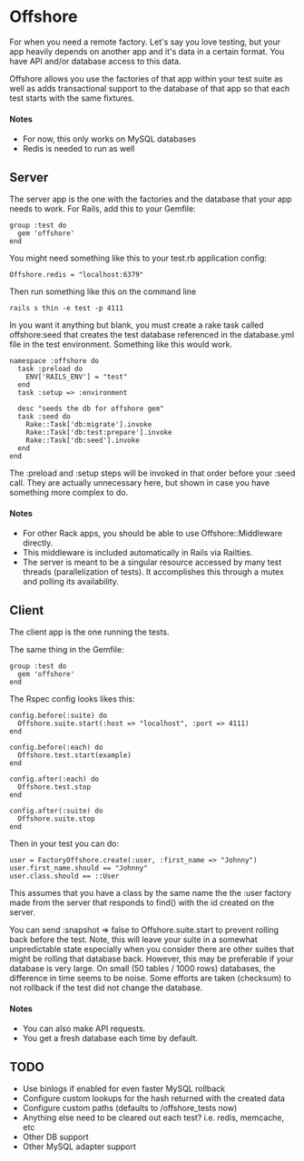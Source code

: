 # Offshore

For when you need a remote factory.
Let's say you love testing, but your app heavily depends on another app and it's data in a certain format. You have API and/or database access to this data.

Offshore allows you use the factories of that app within your test suite as well as adds transactional support to the database of that app so that each test starts with the same fixtures.

#### Notes

* For now, this only works on MySQL databases
* Redis is needed to run as well

## Server

The server app is the one with the factories and the database that your app needs to work.
For Rails, add this to your Gemfile:

    group :test do
      gem 'offshore'
    end
    
You might need something like this to your test.rb application config:

    Offshore.redis = "localhost:6379"

Then run something like this on the command line

    rails s thin -e test -p 4111

In you want it anything but blank, you must create a rake task called offshore:seed that creates the test database referenced in the database.yml file in the test environment.
Something like this would work.

    namespace :offshore do
      task :preload do
        ENV['RAILS_ENV'] = "test"
      end
      task :setup => :environment
  
      desc "seeds the db for offshore gem"
      task :seed do
        Rake::Task['db:migrate'].invoke
        Rake::Task['db:test:prepare'].invoke
        Rake::Task['db:seed'].invoke
      end
    end

The :preload and :setup steps will be invoked in that order before your :seed call. They are actually unnecessary here, but shown in case you have something more complex to do.

#### Notes

* For other Rack apps, you should be able to use Offshore::Middleware directly.
* This middleware is included automatically in Rails via Railties.
* The server is meant to be a singular resource accessed by many test threads (parallelization of tests). It accomplishes this through a mutex and polling its availability.



## Client

The client app is the one running the tests.

The same thing in the Gemfile:

    group :test do
      gem 'offshore'
    end
    
The Rspec config looks likes this:

    config.before(:suite) do
      Offshore.suite.start(:host => "localhost", :port => 4111)
    end

    config.before(:each) do
      Offshore.test.start(example)
    end

    config.after(:each) do
      Offshore.test.stop
    end

    config.after(:suite) do
      Offshore.suite.stop
    end

Then in your test you can do:

    user = FactoryOffshore.create(:user, :first_name => "Johnny")
    user.first_name.should == "Johnny"
    user.class.should == ::User

This assumes that you have a class by the same name the the :user factory made from the server that responds to find() with the id created on the server.

You can send :snapshot => false to Offshore.suite.start to prevent rolling back before the test. 
Note, this will leave your suite in a somewhat unpredictable state especially when you consider there are other suites that might be rolling that database back. 
However, this may be preferable if your database is very large. On small (50 tables / 1000 rows) databases, the difference in time seems to be noise. Some efforts are taken (checksum) to not rollback if the test did not change the database.


#### Notes

* You can also make API requests.
* You get a fresh database each time by default.

## TODO

* Use binlogs if enabled for even faster MySQL rollback
* Configure custom lookups for the hash returned with the created data
* Configure custom paths (defaults to /offshore_tests now)
* Anything else need to be cleared out each test? i.e. redis, memcache, etc
* Other DB support
* Other MySQL adapter support

